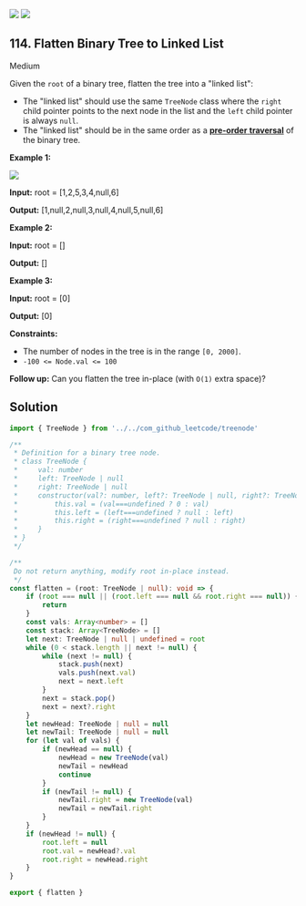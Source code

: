 [![](https://img.shields.io/github/stars/LeetCode-Top-Interview-150/LeetCode-Top-Interview-150?label=Stars&style=flat-square)](https://github.com/LeetCode-Top-Interview-150/LeetCode-Top-Interview-150)
[![](https://img.shields.io/github/forks/LeetCode-Top-Interview-150/LeetCode-Top-Interview-150?label=Fork%20me%20on%20GitHub%20&style=flat-square)](https://github.com/LeetCode-Top-Interview-150/LeetCode-Top-Interview-150/fork)

## 114\. Flatten Binary Tree to Linked List

Medium

Given the `root` of a binary tree, flatten the tree into a "linked list":

*   The "linked list" should use the same `TreeNode` class where the `right` child pointer points to the next node in the list and the `left` child pointer is always `null`.
*   The "linked list" should be in the same order as a [**pre-order** **traversal**](https://en.wikipedia.org/wiki/Tree_traversal#Pre-order,_NLR) of the binary tree.

**Example 1:**

![](https://assets.leetcode.com/uploads/2021/01/14/flaten.jpg)

**Input:** root = [1,2,5,3,4,null,6]

**Output:** [1,null,2,null,3,null,4,null,5,null,6] 

**Example 2:**

**Input:** root = []

**Output:** [] 

**Example 3:**

**Input:** root = [0]

**Output:** [0] 

**Constraints:**

*   The number of nodes in the tree is in the range `[0, 2000]`.
*   `-100 <= Node.val <= 100`

**Follow up:** Can you flatten the tree in-place (with `O(1)` extra space)?

## Solution

```typescript
import { TreeNode } from '../../com_github_leetcode/treenode'

/**
 * Definition for a binary tree node.
 * class TreeNode {
 *     val: number
 *     left: TreeNode | null
 *     right: TreeNode | null
 *     constructor(val?: number, left?: TreeNode | null, right?: TreeNode | null) {
 *         this.val = (val===undefined ? 0 : val)
 *         this.left = (left===undefined ? null : left)
 *         this.right = (right===undefined ? null : right)
 *     }
 * }
 */

/**
 Do not return anything, modify root in-place instead.
 */
const flatten = (root: TreeNode | null): void => {
    if (root === null || (root.left === null && root.right === null)) {
        return
    }
    const vals: Array<number> = []
    const stack: Array<TreeNode> = []
    let next: TreeNode | null | undefined = root
    while (0 < stack.length || next != null) {
        while (next != null) {
            stack.push(next)
            vals.push(next.val)
            next = next.left
        }
        next = stack.pop()
        next = next?.right
    }
    let newHead: TreeNode | null = null
    let newTail: TreeNode | null = null
    for (let val of vals) {
        if (newHead == null) {
            newHead = new TreeNode(val)
            newTail = newHead
            continue
        }
        if (newTail != null) {
            newTail.right = new TreeNode(val)
            newTail = newTail.right
        }
    }
    if (newHead != null) {
        root.left = null
        root.val = newHead?.val
        root.right = newHead.right
    }
}

export { flatten }
```